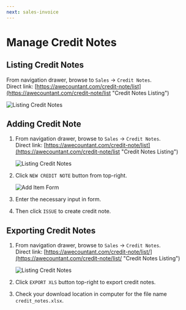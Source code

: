 ```yaml
---
next: sales-invoice
---
```


# Manage Credit Notes

## Listing Credit Notes
From navigation drawer, browse to `Sales` → `Credit Notes`.  
Direct link: [https://awecountant.com/credit-note/list](https://awecountant.com/credit-note/list "Credit Notes Listing")

   ![Listing Credit Notes](~@assets/img/guide/credit_notes_listing.jpg)

## Adding Credit Note
1. From navigation drawer, browse to `Sales` → `Credit Notes`.  
Direct link: [https://awecountant.com/credit-note/list](https://awecountant.com/credit-note/list "Credit Notes Listing")

   ![Listing Credit Notes](~@assets/img/guide/credit_notes_listing.jpg)

2. Click `NEW CREDIT NOTE` button from top-right.

	![Add Item Form](~@assets/img/guide/credit_note_create_form.jpg)

2. Enter the necessary input in form.

3. Then click `ISSUE` to create credit note.

## Exporting Credit Notes
1. From navigation drawer, browse to `Sales` → `Credit Notes`.  
Direct link: [https://awecountant.com/credit-note/list/](https://awecountant.com/credit-note/list/ "Credit Notes Listing")
	
	![Listing Credit Notes](~@assets/img/guide/credit_notes_listing.jpg)

2. Click `EXPORT XLS` button top-right to export credit notes.

3. Check your download location in computer for the file name `credit_notes.xlsx`.
